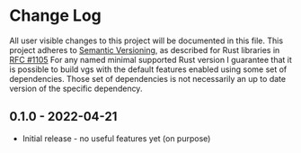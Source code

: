 # Change Log

All user visible changes to this project will be documented in this file.
This project adheres to [Semantic Versioning](http://semver.org/), as described
for Rust libraries in [RFC #1105](https://github.com/rust-lang/rfcs/blob/master/text/1105-api-evolution.md)
For any named minimal supported Rust version I guarantee that it is possible to build vgs with the
default features enabled using some set of dependencies. Those set of dependencies is not necessarily
an up to date version of the specific dependency.

## 0.1.0 - 2022-04-21

* Initial release - no useful features yet (on purpose)
